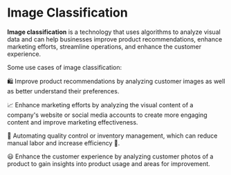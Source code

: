 # Image Classification

**Image classification** is a technology that uses algorithms to analyze visual data and can help businesses improve product recommendations, enhance marketing efforts, streamline operations, and enhance the customer experience.

Some use cases of image classification:

🛍️ Improve product recommendations by analyzing customer images as well as better understand their preferences.

📈 Enhance marketing efforts by analyzing the visual content of a company's website or social media accounts to create more engaging content and improve marketing effectiveness.

🤖 Automating quality control or inventory management, which can reduce manual labor and increase efficiency 🚀.

😃 Enhance the customer experience by analyzing customer photos of a product to gain insights into product usage and areas for improvement.